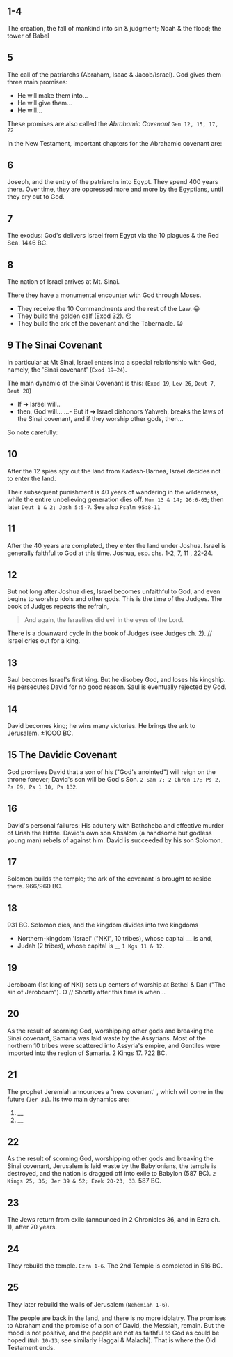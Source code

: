 ## 1-4

The creation, the fall of mankind into sin & judgment; Noah & the flood; the tower of Babel

## 5
The call of the patriarchs (Abraham, Isaac & Jacob/Israel). God gives them three main promises:

- He will make them into…
- He will give them…
- He will…

These promises are also called the *Abrahamic Covenant*  `Gen 12, 15, 17, 22`

In the New Testament, important chapters for the Abrahamic covenant are:

## 6
Joseph, and the entry of the patriarchs into Egypt. They spend 400 years there. Over time, they are oppressed more and more by the Egyptians, until they cry out to God.

## 7
The exodus: God's delivers Israel from Egypt via the 10 plagues & the Red Sea. 1446 BC.

## 8
The nation of Israel arrives at Mt. Sinai.

There they have a monumental encounter with God through Moses.

- They receive the 10 Commandments and the rest of the Law. 😀
- They build the golden calf (Exod 32). ☹️
- They build the ark of the covenant and the Tabernacle. 😀

## 9 The Sinai Covenant
In particular at Mt Sinai, Israel enters into a special relationship with God, namely, the 'Sinai covenant' (`Exod 19—24`).

The main dynamic of the Sinai Covenant is this: (`Exod 19`, `Lev 26`, `Deut 7`, `Deut 28`)
- If ➔ Israel will..
- then, God will…
…- But if ➔ Israel dishonors Yahweh, breaks the laws of the Sinai covenant, and if they worship other gods, then…

So note carefully:

## 10
After the 12 spies spy out the land from Kadesh-Barnea, Israel decides not to enter the land.

Their subsequent punishment is 40 years of wandering in the wilderness, while the entire unbelieving generation dies off. `Num 13 & 14; 26:6-65`; then later `Deut 1 & 2; Josh 5:5-7`. See also `Psalm 95:8-11`

## 11
After the 40 years are completed, they enter the land under Joshua. Israel is generally faithful to God at this time. Joshua, esp. chs. 1-2, 7, 11 , 22-24.

## 12
But not long after Joshua dies, Israel becomes unfaithful to God, and even begins to worship idols and other gods. This is the time of the Judges. The book of Judges repeats the refrain,

> And again, the Israelites did evil in the eyes of the Lord.

There is a downward cycle in the book of Judges (see Judges ch. 2). // Israel cries out for a king.

## 13
Saul becomes Israel's first king. But he disobey God, and loses his kingship. He persecutes David for no good reason. Saul is eventually rejected by God.

## 14
David becomes king; he wins many victories. He brings the ark to Jerusalem. ±1OOO BC.


## 15 The Davidic Covenant
God promises David that a son of his ("God's anointed") will reign on the throne forever; David's son will be God's Son. `2 Sam 7; 2 Chron 17; Ps 2, Ps 89, Ps 1 10, Ps 132`.

## 16
David's personal failures: His adultery with Bathsheba and effective murder of Uriah the Hittite. David's own son Absalom (a handsome but godless young man) rebels of against him. David is succeeded by his son Solomon.

## 17
Solomon builds the temple; the ark of the covenant is brought to reside there. 966/960 BC.

## 18
931 BC. Solomon dies, and the kingdom divides into two kingdoms

- Northern-kingdom 'Israel' ("NKI", 10 tribes), whose capital __ is and,
- Judah (2 tribes), whose capital is __ `1 Kgs 11 & 12`.

## 19
Jeroboam (1st king of NKI) sets up centers of worship at Bethel & Dan ("The sin of Jeroboam"). O // Shortly after this time is when…

## 20
As the result of scorning God, worshipping other gods and breaking the Sinai covenant, Samaria was laid waste by the Assyrians. Most of the northern 10 tribes were scattered into Assyria's empire, and Gentiles were imported into the region of Samaria. 2 Kings 17. 722 BC.

## 21
The prophet Jeremiah announces a 'new covenant' , which will come in the future (`Jer 31`).
Its two main dynamics are:

1. __
2. __

## 22
As the result of scorning God, worshipping other gods and breaking the Sinai covenant, Jerusalem is laid waste by the Babylonians, the temple is destroyed, and the nation is dragged off into exile to Babylon (587 BC). `2 Kings 25, 36; Jer 39 & 52; Ezek 20-23, 33`. 587 BC.

## 23
The Jews return from exile (announced in 2 Chronicles 36, and in Ezra ch. 1), after 70 years.

## 24
They rebuild the temple. `Ezra 1-6`. The 2nd Temple is completed in 516 BC.

## 25
They later rebuild the walls of Jerusalem (`Nehemiah 1-6`).

The people are back in the land, and there is no more idolatry. The promises to Abraham and the promise of a son of David, the Messiah, remain. But the mood is not positive, and the people are not as faithful to God as could be hoped (`Neh 10-13`; see similarly Haggai & Malachi). That is where the Old Testament ends.